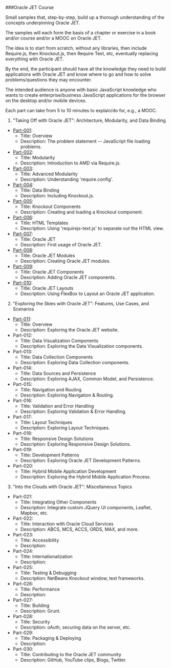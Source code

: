 ###Oracle JET Course

Small samples that, step-by-step, build up a thorough
understanding of the concepts underpinning Oracle JET.

The samples will each form the basis of a chapter or exercise
in a book and/or course and/or a MOOC on Oracle JET.

The idea is to start from scratch, without any libraries,
then include Require.js, then Knockout.js, then Require Text, etc,
eventually replacing everything with Oracle JET.

By the end, the participant should have all the knowledge they need
to build applications with Oracle JET and know where to go
and how to solve problems/questions they may encounter.

The intended audience is anyone with basic JavaScript knowledge
who wants to create enterprise/business JavaScript applications
for the browser on the desktop and/or mobile devices.

Each part can take from 5 to 10 minutes to explain/do for, e.g., a MOOC.

1. "Taking Off with Oracle JET": Architecture, Modularity, and Data Binding

  * [Part-001](Part-001): 
    * Title: Overview 
    * Description: The problem statement -- JavaScript file loading problems.
  * [Part-002](Part-002):
    * Title: Modularity 
    * Description: Introduction to AMD via Require.js.
  * [Part-003](Part-003):
    * Title: Advanced Modularity 
    * Description: Understanding 'require.config'.
  * [Part-004](Part-004):
    * Title: Data Binding
    * Description: Including Knockout.js.
  * [Part-005](Part-005): 
    * Title: Knockout Components
    * Description: Creating and loading a Knockout component.
  * [Part-006](Part-006): 
    * Title: HTML Templates
    * Description: Using 'requirejs-text.js' to separate out the HTML view.
  * [Part-007](Part-007): 
    * Title: Oracle JET
    * Description: First usage of Oracle JET.
  * [Part-008](Part-008): 
    * Title: Oracle JET Modules
    * Description: Creating Oracle JET modules.
  * [Part-009](Part-009): 
    * Title: Oracle JET Components
    * Description: Adding Oracle JET components.
  * [Part-010](Part-010):
    * Title: Oracle JET Layouts
    * Description: Using FlexBox to Layout an Oracle JET application.

2. "Exploring the Skies with Oracle JET": Features, Use Cases, and Scenarios
  * [Part-011](Part-011): 
    * Title: Overview
    * Description: Exploring the Oracle JET website.
  * Part-012: 
    * Title: Data Visualization Components
    * Description: Exploring the Data Visualization components.
  * Part-013: 
    * Title: Data Collection Components
    * Description: Exploring Data Collection components.
  * Part-014: 
    * Title: Data Sources and Persistence
    * Description: Exploring AJAX, Common Model, and Persistence.
  * Part-015: 
    * Title: Navigation and Routing
    * Description: Exploring Navigation & Routing.
  * Part-016: 
    * Title: Validation and Error Handling
    * Description: Exploring Validation & Error Handling.
  * Part-017: 
    * Title: Layout Techniques
    * Description: Exploring Layout Techniques.
  * Part-018: 
    * Title: Responsive Design Solutions
    * Description: Exploring Responsive Design Solutions.
  * Part-019: 
    * Title: Development Patterns
    * Description: Exploring Oracle JET Development Patterns.
  * Part-020: 
    * Title: Hybrid Mobile Application Development
    * Description: Exploring the Hybrid Mobile Application Process.

3. "Into the Clouds with Oracle JET": Miscellaneous Topics
  * Part-021:
    * Title: Integrating Other Components
    * Description: Integrate custom JQuery UI components, Leaflet, Mapbox, etc.
  * Part-022: 
    * Title: Interaction with Oracle Cloud Services
    * Description: ABCS, MCS, ACCS, ORDS, MAX, and more.
  * Part-023:
    * Title: Accessibility
    * Description: 
  * Part-024: 
    * Title: Internationalization
    * Description: 
  * Part-025: 
    * Title: Testing & Debugging
    * Description: NetBeans Knockout window, test frameworks.
  * Part-026: 
    * Title: Performance
    * Description: 
  * Part-027: 
    * Title: Building
    * Description: Grunt.
  * Part-028: 
    * Title: Security
    * Description: oAuth, securing data on the server, etc.
  * Part-029: 
    * Title: Packaging & Deploying
    * Description: 
  * Part-030: 
    * Title: Contributing to the Oracle JET community
    * Description: GitHub, YouTube clips, Blogs, Twitter.

